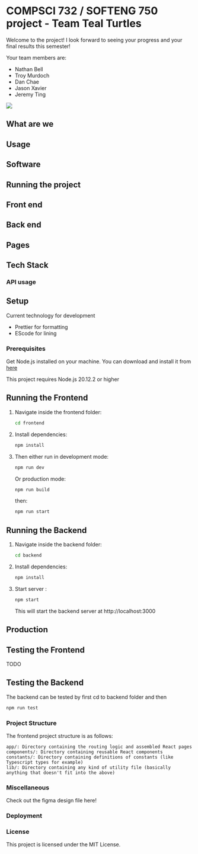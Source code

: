 # COMPSCI 732 / SOFTENG 750 project - Team Teal Turtles

Welcome to the project! I look forward to seeing your progress and your final results this semester!

Your team members are:

- Nathan Bell
- Troy Murdoch
- Dan Chae
- Jason Xavier
- Jeremy Ting

![](./group-image/Teal%20Turtles.webp)

## What are we

## Usage

## Software

## Running the project

## Front end

## Back end

## Pages

## Tech Stack

### API usage

## Setup

Current technology for development

- Prettier for formatting
- EScode for lining

### Prerequisites
Get Node.js installed on your machine. You can download and install it from [here](https://nodejs.org/en/download/current)

This project requires Node.js 20.12.2 or higher

## Running the Frontend

1. Navigate inside the frontend folder:
   ```bash
   cd frontend
   ```

2. Install dependencies:

   ```bash
   npm install
   ```

3. Then either run in development mode:

   ```bash
   npm run dev
   ```

   Or production mode:

   ```bash
   npm run build
   ```

   then:

   ```bash
   npm run start
   ```

## Running the Backend

1. Navigate inside the backend folder:
   ```bash
   cd backend
   ```

2. Install dependencies:

   ```bash
   npm install
   ```

3. Start server :

   ```bash
   npm start
   ```

   This will start the backend server at http://localhost:3000

## Production

## Testing the Frontend

TODO

## Testing the Backend

The backend can be tested by first cd to backend folder and then

```bash
npm run test
```

### Project Structure
The frontend project structure is as follows:

```
app/: Directory containing the routing logic and assembled React pages
components/: Directory containing reusable React components
constants/: Directory containing definitions of constants (like Typescript types for example)
lib/: Directory containing any kind of utility file (basically anything that doesn't fit into the above)
```

### Miscellaneous
Check out the figma design file here!

### Deployment

### License
This project is licensed under the MIT License.

